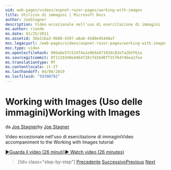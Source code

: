 ```yaml
---
uid: web-pages/videos/aspnet-razor-pages/working-with-images
title: Utilizzo di immagini | Microsoft Docs
author: JoeStagner
description: Video eccezionale nell'uso di esercitazione di immagini
ms.author: riande
ms.date: 02/25/2011
ms.assetid: 38e21ba3-9b08-4397-a8ab-45d0e45448af
msc.legacyurl: /web-pages/videos/aspnet-razor-pages/working-with-images
msc.type: video
ms.openlocfilehash: 09da6e57c524f4a1e9b9a97193dc83e7a2b5f61a
ms.sourcegitcommit: 0f1119340e4464720cfd16d0ff15764746ea1fea
ms.translationtype: MT
ms.contentlocale: it-IT
ms.lasthandoff: 04/09/2019
ms.locfileid: "59390792"
---
```

# <a name="working-with-images"></a><span data-ttu-id="c8349-103">Working with Images (Uso delle immagini)</span><span class="sxs-lookup"><span data-stu-id="c8349-103">Working with Images</span></span>

<span data-ttu-id="c8349-104">da [Joe Stagner](https://github.com/JoeStagner)</span><span class="sxs-lookup"><span data-stu-id="c8349-104">by [Joe Stagner](https://github.com/JoeStagner)</span></span>

<span data-ttu-id="c8349-105">Video eccezionale nell'uso di esercitazione di immagini</span><span class="sxs-lookup"><span data-stu-id="c8349-105">Video accompaniment to the Working with Images tutorial</span></span>

[<span data-ttu-id="c8349-106">&#9654;Guarda il video (26 minuti)</span><span class="sxs-lookup"><span data-stu-id="c8349-106">&#9654; Watch video (26 minutes)</span></span>](https://channel9.msdn.com/Blogs/ASP-NET-Site-Videos/working-with-images)

> [!div class="step-by-step"]
> <span data-ttu-id="c8349-107">[Precedente](working-with-files.md)
> [Successivo](working-with-video.md)</span><span class="sxs-lookup"><span data-stu-id="c8349-107">[Previous](working-with-files.md)
[Next](working-with-video.md)</span></span>
